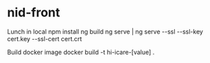 # nid-front

Lunch in local
  npm install
  ng build
  ng serve |  ng serve --ssl --ssl-key cert.key --ssl-cert cert.crt 

Build docker image
  docker build -t hi-icare-[value] . 
